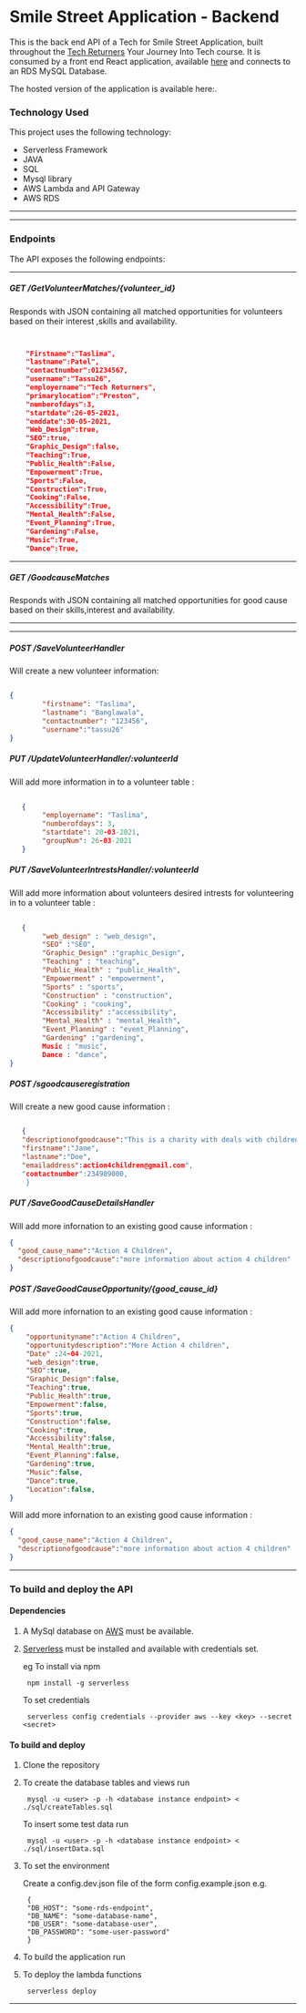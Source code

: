 # Smile Street Application - Backend

This is the back end API of a Tech for Smile Street Application, built throughout the [Tech Returners](https://techreturners.com) Your Journey Into Tech course. 
It is consumed by a front end React application, available [here](https://github.com/smile-street/smile-street-front-end) and connects to an RDS MySQL Database.

The hosted version of the application is available here:.

### Technology Used

This project uses the following technology:

- Serverless Framework
- JAVA
- SQL
- Mysql library
- AWS Lambda and API Gateway
- AWS RDS

---
---
### Endpoints

The API exposes the following endpoints:

---

##### GET /GetVolunteerMatches/{volunteer_id}


Responds with JSON containing all matched opportunities for volunteers based on their interest ,skills and availability.
```json


    "Firstname":"Taslima",
    "lastname":Patel",
    "contactnumber":01234567,
    "username":"Tassu26",
    "employername":"Tech Returners",
    "primarylocation":"Preston",
    "numberofdays":3,
    "startdate":26-05-2021,
    "enddate":30-05-2021,
    "Web_Design":true,
    "SEO":true,
    "Graphic_Design":false,
    "Teaching":True,
    "Public_Health":False,
    "Empowerment":True,
    "Sports":False,
    "Construction":True,
    "Cooking":False,
    "Accessibility":True,
    "Mental_Health":False,
    "Event_Planning":True,
    "Gardening":False,
    "Music":True,
    "Dance":True,
```

---

##### GET /GoodcauseMatches


Responds with JSON containing all matched opportunities for good cause based on their skills,interest and availability.

---


---

##### POST /SaveVolunteerHandler

Will create a new volunteer information:

```json

{
        "firstname": "Taslima",
        "lastname": "Banglawala",
        "contactnumber": "123456",
        "username":"tassu26"
}
```

##### PUT /UpdateVolunteerHandler/:volunteerId


Will add more information in to a volunteer table :

```json   
   
   {
        "employername": "Taslima",
        "numberofdays": 3,
        "startdate": 20-03-2021,
        "groupNum": 26-03-2021
   }
```

##### PUT /SaveVolunteerIntrestsHandler/:volunteerId


Will add more information about volunteers desired intrests for volunteering  in to a volunteer table :

```json   
   
   {
        "web_design" : "web_design",
        "SEO" :"SEO",
        "Graphic_Design" :"graphic_Design",
        "Teaching" : "teaching",
        "Public_Health" : "public_Health",
        "Empowerment" : "empowerment",
        "Sports" : "sports",
        "Construction" : "construction",
        "Cooking" : "cooking",
        "Accessibility" :"accessibility",
        "Mental_Health" : "mental_Health",
        "Event_Planning" : "event_Planning",
        "Gardening" :"gardening",
        Music : "music",
        Dance : "dance",
}
```
##### POST /sgoodcauseregistration

Will create a new good cause  information :

```json

   {
   "descriptionofgoodcause":"This is a charity with deals with children",
   "firstname":"Jane",
   "lastname":"Doe",
   "emailaddress":action4children@gmail.com",
   "contactnumber":234989000,
    }
```
##### PUT /SaveGoodCauseDetailsHandler

Will add more infornation to an existing  good cause  information : 

```json
{
  "good_cause_name":"Action 4 Children",
  "descriptionofgoodcause":"more information about action 4 children"
}
```
##### POST /SaveGoodCauseOpportunity/{good_cause_id}

Will add more infornation to an existing  good cause  information : 

```json
{
    "opportunityname":"Action 4 Children",
    "opportunitydescription":"More Action 4 children",
    "Date" :24-04-2021,
    "web_design":true,
    "SEO":true,
    "Graphic_Design":false,
    "Teaching":true,
    "Public_Health":true,
    "Empowerment":false,
    "Sports":true,
    "Construction":false, 
    "Cooking":true,
    "Accessibility":false,
    "Mental_Health":true,
    "Event_Planning":false,
    "Gardening":true,
    "Music":false,
    "Dance":true,
    "Location":false,
}
```

Will add more infornation to an existing  good cause  information : 

```json
{
  "good_cause_name":"Action 4 Children",
  "descriptionofgoodcause":"more information about action 4 children"
}
```

---




### To build and deploy the API

#### Dependencies
1. A MySql database on [AWS](https://aws.amazon.com/) must be available.
2. [Serverless](https://www.serverless.com/framework/docs/getting-started/) must be installed and available with credentials set.

   eg To install via npm

        npm install -g serverless 

   To set credentials

        serverless config credentials --provider aws --key <key> --secret <secret>



#### To build and deploy

1. Clone the repository
2. To create the database tables and views run

        mysql -u <user> -p -h <database instance endpoint> < ./sql/createTables.sql

   To insert some test data run

        mysql -u <user> -p -h <database instance endpoint> < ./sql/insertData.sql

3. To set the environment

   Create a config.dev.json file of the form config.example.json e.g.

        {
        "DB_HOST": "some-rds-endpoint",
        "DB_NAME": "some-database-name",
        "DB_USER": "some-database-user",
        "DB_PASSWORD": "some-user-password"
        }

4. To build the application run

       

5. To deploy the lambda functions

        serverless deploy

---
